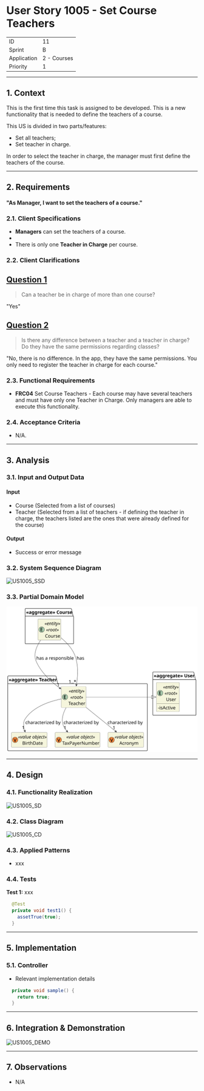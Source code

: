 # User Story 1005 - Set Course Teachers

|             |             |
| ----------- | ----------- |
| ID          | 11          |
| Sprint      | B           |
| Application | 2 - Courses |
| Priority    | 1           |

---

## 1. Context

This is the first time this task is assigned to be developed. This is a new functionality that is needed to define the teachers of a course.

This US is divided in two parts/features:

- Set all teachers;
- Set teacher in charge.

In order to select the teacher in charge, the manager must first define the teachers of the course.

---

## 2. Requirements

#### "As Manager, I want to set the teachers of a course."

### 2.1. Client Specifications

- **Managers** can set the teachers of a course.
-
- There is only one **Teacher in Charge** per course.

### 2.2. Client Clarifications

## [Question 1](https://moodle.isep.ipp.pt/mod/forum/discuss.php?d=22007)

> Can a teacher be in charge of more than one course?

"Yes"

## [Question 2](https://moodle.isep.ipp.pt/mod/forum/discuss.php?d=22324)

> Is there any difference between a teacher and a teacher in charge? Do they have the same permissions regarding classes?

"No, there is no difference. In the app, they have the same permissions. You only need to register the teacher in charge for each course."

### 2.3. Functional Requirements

- **FRC04** Set Course Teachers - Each course may have several teachers and must have only one Teacher in Charge. Only managers are able to execute this functionality.

### 2.4. Acceptance Criteria

- N/A.

---

## 3. Analysis

### 3.1. Input and Output Data

#### Input

- Course (Selected from a list of courses)
- Teacher (Selected from a list of teachers - if defining the teacher in charge, the teachers listed are the ones that were already defined for the course)

#### Output

- Success or error message

### 3.2. System Sequence Diagram

![US1005_SSD](out/US1005_SSD.svg)

### 3.3. Partial Domain Model

![US1005_DM](out/US1005_DM.svg)

---

## 4. Design

### 4.1. Functionality Realization

![US1005_SD](out/US1005_SD.svg)

### 4.2. Class Diagram

![US1005_CD](out/US1005_CD.svg)

### 4.3. Applied Patterns

- xxx

### 4.4. Tests

**Test 1:** xxx

```java
  @Test
  private void test1() {
    assetTrue(true);
  }
```

---

## 5. Implementation

### 5.1. Controller

- Relevant implementation details

```java
  private void sample() {
    return true;
  }
```

---

## 6. Integration & Demonstration

![US1005_DEMO](US1005_DEMO.png)

---

## 7. Observations

- N/A

